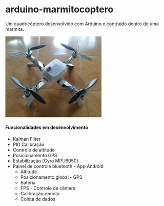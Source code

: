 # arduino-marmitocoptero

Um quadricóptero desenvolvido com Arduino e contruído dentro de uma marmita.

<img src="doc/img/first_prototype.jpg" width="300px">

#### Funcionalidades em desenvolvimento

- Kalman Filter
- PID Calibração
- Controle de altitude
- Posicionamento GPS
- Estabilização (Gyro MPU6050)
- Painel de controle bluetooth - App Android
	- Altitude
	- Posicionamento global - GPS
	- Bateria
	- FPS - Controle de câmera
	- Calibração remota
	- Coleta de dados
